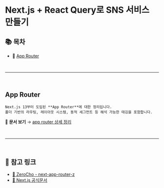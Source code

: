 # Next.js + React Query로 SNS 서비스 만들기
## 📚 목차

* 📍 [App Router](#-app-router)

<br/>

---

<br/>

## App Router
~~~
Next.js 13부터 도입된 **App Router**에 대한 정리입니다.
폴더 기반의 라우팅, 레이아웃 시스템, 동적 세그먼트 등 해석 가능한 태깅을 포함합니다.
~~~
📄 **문서 보기** → [app router 상세 정리](./docs/about-app-router.md)

<br/>

---

<br/>

## 📌 참고 링크

* [📘 ZeroCho - next-app-router-z](https://github.com/ZeroCho/next-app-router-z)
* [📘 Next.js 공식문서](https://nextjs.org/docs)
